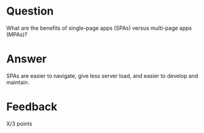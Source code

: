# Question

What are the benefits of single-page apps (SPAs) versus multi-page apps (MPAs)?

# Answer

SPAs are easier to navigate, give less server load, and easier to develop and maintain.

# Feedback

X/3 points
